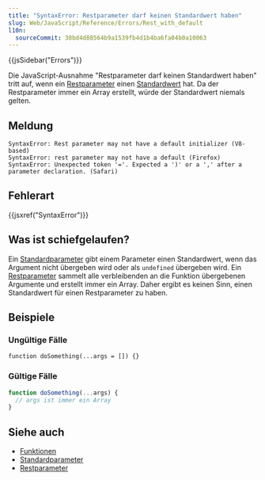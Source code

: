 ```yaml
---
title: "SyntaxError: Restparameter darf keinen Standardwert haben"
slug: Web/JavaScript/Reference/Errors/Rest_with_default
l10n:
  sourceCommit: 38bd4d88564b9a1539fb4d1b4ba6fa04b0a10063
---
```


{{jsSidebar("Errors")}}

Die JavaScript-Ausnahme "Restparameter darf keinen Standardwert haben" tritt auf, wenn ein [Restparameter](/de/docs/Web/JavaScript/Reference/Functions/rest_parameters) einen [Standardwert](/de/docs/Web/JavaScript/Reference/Functions/Default_parameters) hat. Da der Restparameter immer ein Array erstellt, würde der Standardwert niemals gelten.

## Meldung

```plain
SyntaxError: Rest parameter may not have a default initializer (V8-based)
SyntaxError: rest parameter may not have a default (Firefox)
SyntaxError: Unexpected token '='. Expected a ')' or a ',' after a parameter declaration. (Safari)
```

## Fehlerart

{{jsxref("SyntaxError")}}

## Was ist schiefgelaufen?

Ein [Standardparameter](/de/docs/Web/JavaScript/Reference/Functions/Default_parameters) gibt einem Parameter einen Standardwert, wenn das Argument nicht übergeben wird oder als `undefined` übergeben wird. Ein [Restparameter](/de/docs/Web/JavaScript/Reference/Functions/rest_parameters) sammelt alle verbleibenden an die Funktion übergebenen Argumente und erstellt immer ein Array. Daher ergibt es keinen Sinn, einen Standardwert für einen Restparameter zu haben.

## Beispiele

### Ungültige Fälle

```js-nolint example-bad
function doSomething(...args = []) {}
```

### Gültige Fälle

```js example-good
function doSomething(...args) {
  // args ist immer ein Array
}
```

## Siehe auch

- [Funktionen](/de/docs/Web/JavaScript/Reference/Functions)
- [Standardparameter](/de/docs/Web/JavaScript/Reference/Functions/Default_parameters)
- [Restparameter](/de/docs/Web/JavaScript/Reference/Functions/rest_parameters)
